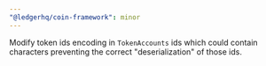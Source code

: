 ```yaml
---
"@ledgerhq/coin-framework": minor
---
```


Modify token ids encoding in `TokenAccounts` ids which could contain characters preventing the correct "deserialization" of those ids.

